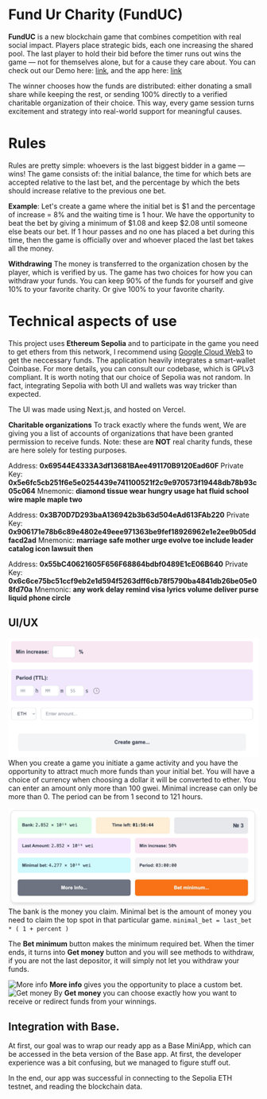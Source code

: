 # Fund Ur Charity (FundUC)

**FundUC** is a new blockchain game that combines competition with real social impact. Players place strategic bids, each one increasing the shared pool. The last player to hold their bid before the timer runs out wins the game — not for themselves alone, but for a cause they care about. You can check out our Demo here: [link](), and the app here: [link](https://my-onchainkit-app-flax.vercel.app/)

The winner chooses how the funds are distributed: either donating a small share while keeping the rest, or sending 100% directly to a verified charitable organization of their choice. This way, every game session turns excitement and strategy into real-world support for meaningful causes.
# Rules
Rules are pretty simple: whoevers is the last biggest bidder in a game — wins! 
The game consists of: the initial balance, the time for which bets are accepted relative to the last bet, and the percentage by which the bets should increase relative to the previous one bet.

**Example**: 
Let's create a game where the initial bet is $1 and the percentage of increase = 8% and the waiting time is 1 hour.
We have the opportunity to beat the bet by giving a minimum of $1.08 and keep $2.08 until someone else beats our bet.
If 1 hour passes and no one has placed a bet during this time, then the game is officially over and whoever placed the last bet takes all the money. 

**Withdrawing**
The money is transferred to the organization chosen by the player, which is verified by us.
The game has two choices for how you can withdraw your funds.
You can keep 90% of the funds for yourself and give 10% to your favorite charity.
Or give 100% to your favorite charity.
# Technical aspects of use
This project uses **Ethereum Sepolia** and to participate in the game you need to get ethers from this network, I recommend using [Google Cloud Web3](https://cloud.google.com/application/web3/faucet/ethereum/sepolia) to get the neccessary funds. The application heavily integrates a smart-wallet Coinbase. For more details, you can consult our codebase, which is GPLv3 compliant. It is worth noting that our choice of Sepolia was not random. In fact, integrating Sepolia with both UI and wallets was way tricker than expected. 

The UI was made using Next.js, and hosted on Vercel.

**Charitable organizations**
To track exactly where the funds went, We are giving you a list of accounts of organizations that have been granted permission to receive funds. Note: these are **NOT** real charity funds, these are here solely for testing purposes.

Address: **0x69544E4333A3df13681BAee491170B9120Ead60F**
Private Key: **0x5e6fc5cb251f6e5e0254439e741100521f2c9e970573f19448db78b93c05c064**
Mnemonic: **diamond tissue wear hungry usage hat fluid school wire maple maple two**

Address: **0x3B70D7D293baA136942b3b63d504eAd613FAb220**
Private Key: **0x906171e78b6c89e4802e49eee971363be9fef18926962e1e2ee9b05ddfacd2ad**
Mnemonic: **marriage safe mother urge evolve toe include leader catalog icon lawsuit then**

Address: **0x55bC40621605F656F68864bdbf0489E1cE06B640**
Private Key: **0x6c6ce75bc51ccf9eb2e1d594f5263dff6cb78f5790ba4841db26be05e08fd70a**
Mnemonic: **any work delay remind visa lyrics volume deliver purse liquid phone circle**

## UI/UX
![Create game](https://raw.githubusercontent.com/chillchirill/my-onchainkit-app/refs/heads/main/images/img4.png)
When you create a game you initiate a game activity and you have the opportunity to attract much more funds than your initial bet. You will have a choice of currency when choosing a dollar it will be converted to ether.
You can enter an amount only more than 100 gwei. 
Minimal increase can only be more than 0. The period can be from 1 second to 121 hours.

![Game](https://github.com/chillchirill/my-onchainkit-app/blob/main/images/img1.jpg?raw=true)
The bank is the money you claim. Minimal bet is the amount of money you need to claim the top spot in that particular game.
```minimal_bet = last_bet * ( 1 + percent )```

The **Bet minimum** button makes the minimum required bet. When the timer ends, it turns into **Get money** button and you will see methods to withdraw, if you are not the last depositor, it will simply not let you withdraw your funds.

![More info](https://raw.githubusercontent.com/chillchirill/my-onchainkit-app/refs/heads/main/images/img2.jpg)
**More info** gives you the opportunity to place a custom bet.
![Get money](https://raw.githubusercontent.com/chillchirill/my-onchainkit-app/refs/heads/main/images/img3.jpg)
By **Get money** you can choose exactly how you want to receive or redirect funds from your winnings.

## Integration with Base.
At first, our goal was to wrap our ready app as a Base MiniApp, which can be accessed in the beta version of the Base app. At first, the developer experience was a bit confusing, but we managed to figure stuff out. 

In the end, our app was successful in connecting to the Sepolia ETH testnet, and reading the blockchain data.